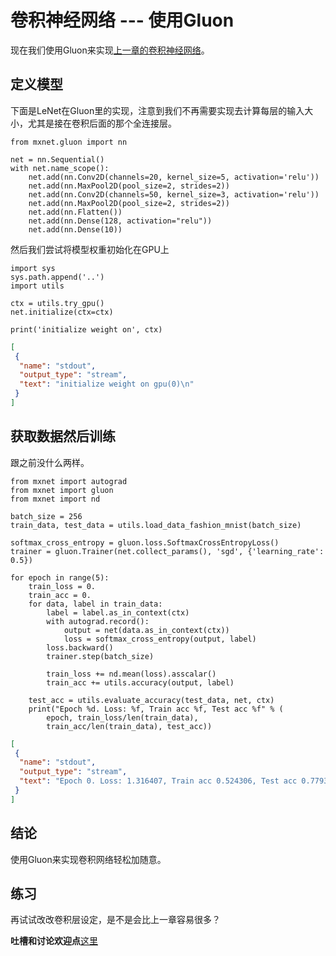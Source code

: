 # 卷积神经网络 --- 使用Gluon

现在我们使用Gluon来实现[上一章的卷积神经网络](cnn-scratch.md)。

## 定义模型

下面是LeNet在Gluon里的实现，注意到我们不再需要实现去计算每层的输入大小，尤其是接在卷积后面的那个全连接层。

```{.python .input  n=2}
from mxnet.gluon import nn

net = nn.Sequential()
with net.name_scope():
    net.add(nn.Conv2D(channels=20, kernel_size=5, activation='relu'))
    net.add(nn.MaxPool2D(pool_size=2, strides=2))
    net.add(nn.Conv2D(channels=50, kernel_size=3, activation='relu'))
    net.add(nn.MaxPool2D(pool_size=2, strides=2))
    net.add(nn.Flatten())
    net.add(nn.Dense(128, activation="relu"))
    net.add(nn.Dense(10))
```

然后我们尝试将模型权重初始化在GPU上

```{.python .input  n=3}
import sys
sys.path.append('..')
import utils

ctx = utils.try_gpu()
net.initialize(ctx=ctx)

print('initialize weight on', ctx)
```

```{.json .output n=3}
[
 {
  "name": "stdout",
  "output_type": "stream",
  "text": "initialize weight on gpu(0)\n"
 }
]
```

## 获取数据然后训练

跟之前没什么两样。

```{.python .input  n=4}
from mxnet import autograd 
from mxnet import gluon
from mxnet import nd

batch_size = 256
train_data, test_data = utils.load_data_fashion_mnist(batch_size)

softmax_cross_entropy = gluon.loss.SoftmaxCrossEntropyLoss()
trainer = gluon.Trainer(net.collect_params(), 'sgd', {'learning_rate': 0.5})

for epoch in range(5):
    train_loss = 0.
    train_acc = 0.
    for data, label in train_data:
        label = label.as_in_context(ctx)
        with autograd.record():
            output = net(data.as_in_context(ctx))
            loss = softmax_cross_entropy(output, label)
        loss.backward()
        trainer.step(batch_size)

        train_loss += nd.mean(loss).asscalar()
        train_acc += utils.accuracy(output, label)

    test_acc = utils.evaluate_accuracy(test_data, net, ctx)
    print("Epoch %d. Loss: %f, Train acc %f, Test acc %f" % (
        epoch, train_loss/len(train_data), 
        train_acc/len(train_data), test_acc))
```

```{.json .output n=4}
[
 {
  "name": "stdout",
  "output_type": "stream",
  "text": "Epoch 0. Loss: 1.316407, Train acc 0.524306, Test acc 0.779347\nEpoch 1. Loss: 0.516135, Train acc 0.803803, Test acc 0.843249\nEpoch 2. Loss: 0.418027, Train acc 0.843817, Test acc 0.858974\nEpoch 3. Loss: 0.369826, Train acc 0.861979, Test acc 0.871194\nEpoch 4. Loss: 0.342376, Train acc 0.872029, Test acc 0.871795\n"
 }
]
```

## 结论

使用Gluon来实现卷积网络轻松加随意。

## 练习

再试试改改卷积层设定，是不是会比上一章容易很多？

**吐槽和讨论欢迎点**[这里](https://discuss.gluon.ai/t/topic/737)
